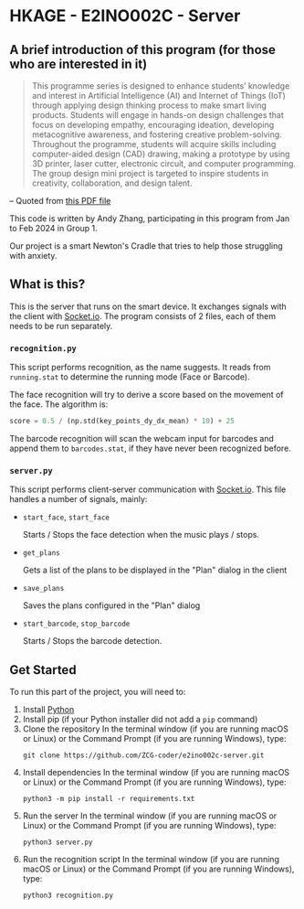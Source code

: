 # HKAGE - E2INO002C - Server

## A brief introduction of this program (for those who are interested in it)

> This programme series is designed to enhance students’ knowledge and interest in Artificial Intelligence (AI)
> and Internet of Things (IoT) through applying design thinking process to make smart living products.
> Students will engage in hands-on design challenges that focus on developing empathy, encouraging
> ideation, developing metacognitive awareness, and fostering creative problem-solving. Throughout the
> programme, students will acquire skills including computer-aided design (CAD) drawing, making a prototype
> by using 3D printer, laser cutter, electronic circuit, and computer programming. The group design mini
> project is targeted to inspire students in creativity, collaboration, and design talent.

– Quoted from [this PDF file](https://hkage.org.hk/flyer/5024_E2INO002C_en.pdf)

This code is written by Andy Zhang, participating in this program from Jan to Feb 2024 in Group 1.

Our project is a smart Newton's Cradle that tries to help those struggling with anxiety.

## What is this?

This is the server that runs on the smart device. It exchanges signals with the client
with [Socket.io](https://socket.io). The program consists of 2 files, each of them needs to be run separately.

### `recognition.py`

This script performs recognition, as the name suggests. It reads from `running.stat` to determine the running mode (Face
or Barcode).

The face recognition will try to derive a score based on the movement of the face. The algorithm is:

```Python
score = 0.5 / (np.std(key_points_dy_dx_mean) * 10) + 25
```

The barcode recognition will scan the webcam input for barcodes and append them to `barcodes.stat`, if they have never
been recognized before.

### `server.py`

This script performs client-server communication with [Socket.io](https://socket.io). This file handles a number of
signals, mainly:

- `start_face`, `start_face`

  Starts / Stops the face detection when the music plays / stops.

- `get_plans`

  Gets a list of the plans to be displayed in the "Plan" dialog in the client

- `save_plans`

  Saves the plans configured in the "Plan" dialog

- `start_barcode`, `stop_barcode`

  Starts / Stops the barcode detection.

## Get Started

To run this part of the project, you will need to:

1. Install [Python](https://python.org)
2. Install pip (if your Python installer did not add a `pip` command)
3. Clone the repository
   In the terminal window (if you are running macOS or Linux) or the Command Prompt (if you are running Windows), type:
   ```shell
   git clone https://github.com/ZCG-coder/e2ino002c-server.git
   ```
4. Install dependencies
   In the terminal window (if you are running macOS or Linux) or the Command Prompt (if you are running Windows), type:
   ```shell
   python3 -m pip install -r requirements.txt
   ```
5. Run the server
   In the terminal window (if you are running macOS or Linux) or the Command Prompt (if you are running Windows), type:
   ```shell
   python3 server.py
   ```
6. Run the recognition script
   In the terminal window (if you are running macOS or Linux) or the Command Prompt (if you are running Windows), type:
   ```shell
   python3 recognition.py
   ```
